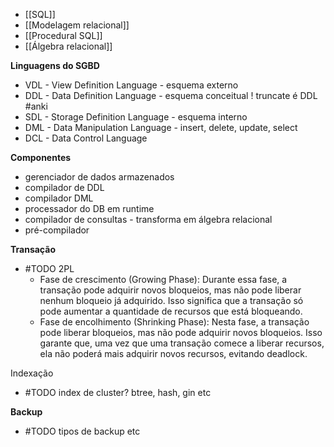 * [[SQL]]
* [[Modelagem relacional]]
* [[Procedural SQL]]
* [[Álgebra relacional]]

**Linguagens do SGBD**
* VDL - View Definition Language - esquema externo
* DDL - Data Definition Language - esquema conceitual ! truncate é DDL #anki 
* SDL - Storage Definition Language - esquema interno
* DML - Data Manipulation Language - insert, delete, update, select
* DCL - Data Control Language

**Componentes**
* gerenciador de dados armazenados
* compilador de DDL
* compilador DML
* processador do DB em runtime
* compilador de consultas - transforma em álgebra relacional
* pré-compilador

**Transação**
* #TODO 2PL 
	* Fase de crescimento (Growing Phase): Durante essa fase, a transação pode adquirir novos bloqueios, mas não pode liberar nenhum bloqueio já adquirido. Isso significa que a transação só pode aumentar a quantidade de recursos que está bloqueando.
	* Fase de encolhimento (Shrinking Phase): Nesta fase, a transação pode liberar bloqueios, mas não pode adquirir novos bloqueios. Isso garante que, uma vez que uma transação comece a liberar recursos, ela não poderá mais adquirir novos recursos, evitando deadlock.

Indexação
* #TODO index de cluster? btree, hash, gin etc

**Backup**
* #TODO tipos de backup etc
